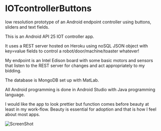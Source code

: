 # IOTcontrollerButtons
low resolution prototype of an Android endpoint controller using buttons, sliders and text fields.

This is an Android API 25 IOT controller app.

It uses a REST server hosted on Heroku using noSQL JSON object with key=value fields to control a robot/door/machine/toaster whatever!

My endpoint is an Intel Edison board with some basic motors and sensors that listen to the REST server for changes and act appropriately to my bidding.

The database is MongoDB set up with MatLab.

All Android programming is done in Android Studio with Java programming language.

I would like the app to look prettier but function comes before beauty at least in my work-flow.  Beauty is essential for adoption and that is how I feel about most apps.

![ScreenShot]({https://goo.gl/photos/7A4cU3zZMk2oJArr7})
